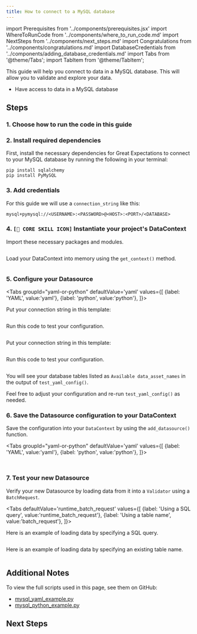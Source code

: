 ```yaml
---
title: How to connect to a MySQL database
---
```


import Prerequisites from '../components/prerequisites.jsx'
import WhereToRunCode from '../components/where_to_run_code.md'
import NextSteps from '../components/next_steps.md'
import Congratulations from '../components/congratulations.md'
import DatabaseCredentials from '../components/adding_database_credentials.md'
import Tabs from '@theme/Tabs';
import TabItem from '@theme/TabItem';

This guide will help you connect to data in a MySQL database.
This will allow you to validate and explore your data.

<Prerequisites>

- Have access to data in a MySQL database

</Prerequisites>

## Steps

### 1. Choose how to run the code in this guide

<WhereToRunCode />

### 2. Install required dependencies

First, install the necessary dependencies for Great Expectations to connect to your MySQL database by running the following in your terminal:

```console
pip install sqlalchemy
pip install PyMySQL
```

### 3. Add credentials

<DatabaseCredentials />

For this guide we will use a `connection_string` like this:

```
mysql+pymysql://<USERNAME>:<PASSWORD>@<HOST>:<PORT>/<DATABASE>
```   

### 4. `[🍏 CORE SKILL ICON]` Instantiate your project's DataContext

Import these necessary packages and modules.

```python file=../../../../tests/integration/docusaurus/connecting_to_your_data/database/mysql_yaml_example.py#L1-L4
```

Load your DataContext into memory using the `get_context()` method.

```python file=../../../../tests/integration/docusaurus/connecting_to_your_data/database/mysql_yaml_example.py#L18
```

### 5. Configure your Datasource

<Tabs
  groupId="yaml-or-python"
  defaultValue='yaml'
  values={[
  {label: 'YAML', value:'yaml'},
  {label: 'python', value:'python'},
  ]}>
  <TabItem value="yaml">

Put your connection string in this template:

```python file=../../../../tests/integration/docusaurus/connecting_to_your_data/database/mysql_yaml_example.py#L20-L34
```
Run this code to test your configuration.
```python file=../../../../tests/integration/docusaurus/connecting_to_your_data/database/mysql_yaml_example.py#L45
```

</TabItem>
<TabItem value="python">

Put your connection string in this template:

```python file=../../../../tests/integration/docusaurus/connecting_to_your_data/database/mysql_python_example.py#L19-L36
```
Run this code to test your configuration.
```python file=../../../../tests/integration/docusaurus/connecting_to_your_data/database/mysql_python_example.py#L42
```

</TabItem>
</Tabs>

You will see your database tables listed as `Available data_asset_names` in the output of `test_yaml_config()`.

Feel free to adjust your configuration and re-run `test_yaml_config()` as needed.

### 6. Save the Datasource configuration to your DataContext

Save the configuration into your `DataContext` by using the `add_datasource()` function.

<Tabs
  groupId="yaml-or-python"
  defaultValue='yaml'
  values={[
  {label: 'YAML', value:'yaml'},
  {label: 'python', value:'python'},
  ]}>
  <TabItem value="yaml">

```python file=../../../../tests/integration/docusaurus/connecting_to_your_data/database/mysql_yaml_example.py#L45
```

</TabItem>
<TabItem value="python">

```python file=../../../../tests/integration/docusaurus/connecting_to_your_data/database/mysql_python_example.py#L45
```

</TabItem>
</Tabs>

### 7. Test your new Datasource

Verify your new Datasource by loading data from it into a `Validator` using a `BatchRequest`.

<Tabs
  defaultValue='runtime_batch_request'
  values={[
  {label: 'Using a SQL query', value:'runtime_batch_request'},
  {label: 'Using a table name', value:'batch_request'},
  ]}>
  <TabItem value="runtime_batch_request">

Here is an example of loading data by specifying a SQL query.

```python file=../../../../tests/integration/docusaurus/connecting_to_your_data/database/mysql_yaml_example.py#L48-L61
```

  </TabItem>

  <TabItem value="batch_request">

Here is an example of loading data by specifying an existing table name.

```python file=../../../../tests/integration/docusaurus/connecting_to_your_data/database/mysql_yaml_example.py#L67-L78
```

  </TabItem>
</Tabs>

<Congratulations />

## Additional Notes

To view the full scripts used in this page, see them on GitHub:

- [mysql_yaml_example.py](https://github.com/great-expectations/great_expectations/blob/develop/tests/integration/docusaurus/connecting_to_your_data/database/mysql_yaml_example.py)
- [mysql_python_example.py](https://github.com/great-expectations/great_expectations/blob/develop/tests/integration/docusaurus/connecting_to_your_data/database/mysql_python_example.py)

## Next Steps

<NextSteps />
